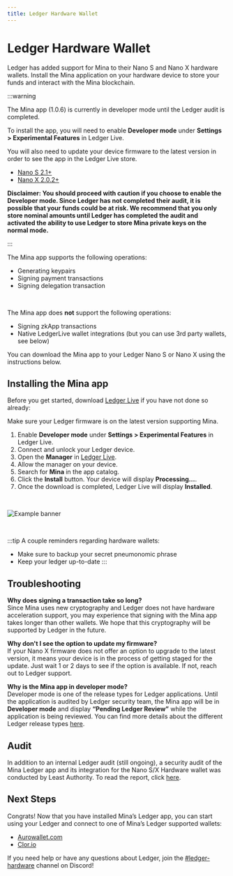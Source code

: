 ```yaml
---
title: Ledger Hardware Wallet
---
```


# Ledger Hardware Wallet

Ledger has added support for Mina to their Nano S and Nano X hardware wallets. Install the Mina application on your hardware device to store your funds and interact with the Mina blockchain.

:::warning

The Mina app (1.0.6) is currently in developer mode until the Ledger audit is completed.

To install the app, you will need to enable **Developer mode** under **Settings > Experimental Features** in Ledger Live.

You will also need to update your device firmware to the latest version in order to see the app in the Ledger Live store.

- [Nano S 2.1+](https://support.ledger.com/hc/en-us/articles/360002731113-Update-Ledger-Nano-S-firmware?docs=true)
- [Nano X 2.0.2+](https://support.ledger.com/hc/en-us/articles/360013349800-Update-Ledger-Nano-X-firmware?docs=true)

**Disclaimer: You should proceed with caution if you choose to enable the Developer mode. Since Ledger has not completed their audit, it is possible that your funds could be at risk. We recommend that you only store nominal amounts until Ledger has completed the audit and activated the ability to use Ledger to store Mina private keys on the normal mode.**

:::
<br />

The Mina app supports the following operations:

- Generating keypairs
- Signing payment transactions
- Signing delegation transaction

<br />

The Mina app does **not** support the following operations:

- Signing zkApp transactions
- Native LedgerLive wallet integrations (but you can use 3rd party wallets, see below)

You can download the Mina app to your Ledger Nano S or Nano X using the instructions below.

## Installing the Mina app

Before you get started, download [Ledger Live](https://www.ledger.com/ledger-live/download) if you have not done so already:

Make sure your Ledger firmware is on the latest version supporting Mina.

1. Enable **Developer mode** under **Settings > Experimental Features** in Ledger Live.
2. Connect and unlock your Ledger device.
3. Open the **Manager** in [Ledger Live](https://support.ledger.com/hc/en-us/articles/4404382258961?docs=true).
4. Allow the manager on your device.
5. Search for **Mina** in the app catalog.
6. Click the **Install** button. Your device will display **Processing...**.
7. Once the download is completed, Ledger Live will display **Installed**.

<br />

![Example banner](/img/LedgerLive.png)

<br />

:::tip
A couple reminders regarding hardware wallets:

- Make sure to backup your secret pneumonomic phrase
- Keep your ledger up-to-date
:::

## Troubleshooting

**Why does signing a transaction take so long?** <br />
Since Mina uses new cryptography and Ledger does not have hardware acceleration support, you may experience that signing with the Mina app takes longer than other wallets. We hope that this cryptography will be supported by Ledger in the future.

**Why don't I see the option to update my firmware?** <br />
If your Nano X firmware does not offer an option to upgrade to the latest version, it means your device is in the process of getting staged for the update. Just wait 1 or 2 days to see if the option is available. If not, reach out to Ledger support.

**Why is the Mina app in developer mode?** <br />
Developer mode is one of the release types for Ledger applications. Until the application is audited by Ledger security team, the Mina app will be in **Developer mode** and display **“Pending Ledger Review”** while the application is being reviewed.
You can find more details about the different Ledger release types [here](https://developers.ledger.com/docs/nano-app/publish-introduction/).​​

## Audit

In addition to an internal Ledger audit (still ongoing), a security audit of the Mina Ledger app and its integration for the Nano S/X Hardware wallet was conducted by Least Authority. To read the report, click [here](https://leastauthority.com/blog/audit-of-mina-ledger-application-for-o1-labs/).

## Next Steps

Congrats! Now that you have installed Mina’s Ledger app, you can start using your Ledger and connect to one of Mina’s Ledger supported wallets:

- [Aurowallet.com](https://www.aurowallet.com/)
- [Clor.io](https://clor.io/)

If you need help or have any questions about Ledger, join the [​​#ledger-hardware](https://discord.gg/KY5FayhCgr) channel on Discord!
